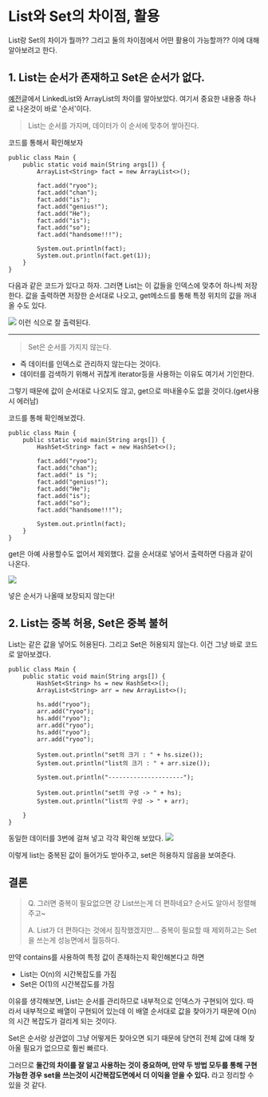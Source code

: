 # List와 Set의 차이점, 활용


List랑 Set의 차이가 뭘까??
그리고 둘의 차이점에서 어떤 활용이 가능할까?? 이에 대해 알아보려고 한다.

## 1. List는 순서가 존재하고 Set은 순서가 없다.
[예전](https://hello-backend.tistory.com/112)글에서 LinkedList와 ArrayList의 차이를 알아보았다.
여기서 중요한 내용중 하나로 나온것이 바로 '순서'이다.

> List는 순서를 가지며, 데이터가 이 순서에 맞추어 쌓아진다.

코드를 통해서 확인해보자

```
public class Main {
    public static void main(String args[]) {
        ArrayList<String> fact = new ArrayList<>();
        
        fact.add("ryoo");
        fact.add("chan");
        fact.add("is");
        fact.add("genius!");
        fact.add("He");
        fact.add("is");
        fact.add("so");
        fact.add("handsome!!!");
        
        System.out.println(fact);
        System.out.println(fact.get(1));
    }
}
```
다음과 같은 코드가 있다고 하자. 그러면 List는 이 값들을 인덱스에 맞추어 하나씩 저장한다.
값을 출력하면 저장한 순서대로 나오고, get메소드를 통해 특정 위치의 값을 꺼내올 수도 있다.

![](https://i.imgur.com/uqFe3y6.png)
이런 식으로 잘 출력된다.

---

> Set은 순서를 가지지 않는다. 

* 즉 데이터를 인덱스로 관리하지 않는다는 것이다.
* 데이터를 검색하기 위해서 귀찮게 iterator등을 사용하는 이유도 여기서 기인한다.

그렇기 때문에 값이 순서대로 나오지도 않고, get으로 떠내올수도 없을 것이다.(get사용시 에러남)

코드를 통해 확인해보겠다.

```
public class Main {
    public static void main(String args[]) {
        HashSet<String> fact = new HashSet<>();
        
        fact.add("ryoo");
        fact.add("chan");
        fact.add(" is ");
        fact.add("genius!");
        fact.add("He");
        fact.add("is");
        fact.add("so");
        fact.add("handsome!!!");
        
        System.out.println(fact);
    }
}
```

get은 아예 사용할수도 없어서 제외했다.
값을 순서대로 넣어서 출력하면 다음과 같이 나온다.

![](https://i.imgur.com/nTRDBv1.png)

넣은 순서가 나올때 보장되지 않는다!

## 2. List는 중복 허용, Set은 중복 불허

List는 같은 값을 넣어도 허용된다.
그리고 Set은 허용되지 않는다. 이건 그냥 바로 코드로 알아보겠다.

```
public class Main {
    public static void main(String args[]) {
        HashSet<String> hs = new HashSet<>();
        ArrayList<String> arr = new ArrayList<>();
        
        hs.add("ryoo");
        arr.add("ryoo");
        hs.add("ryoo");
        arr.add("ryoo");
        hs.add("ryoo");
        arr.add("ryoo");
        
        System.out.println("set의 크기 : " + hs.size());
        System.out.println("list의 크기 : " + arr.size());
        
        System.out.println("---------------------");
        
        System.out.println("set의 구성 -> " + hs);
        System.out.println("list의 구성 -> " + arr);
        
    }
}
```

동일한 데이터를 3번에 걸쳐 넣고 각각 확인해 보았다.
![](https://i.imgur.com/MnTewlP.png)

이렇게 list는 중복된 값이 들어가도 받아주고, set은 허용하지 않음을 보여준다.

## 결론


> Q. 그러면 중복이 필요없으면 걍 List쓰는게 더 편하네요? 순서도 알아서 정렬해주고~
> 
> A. List가 더 편하다는 것에서 짐작했겠지만... 중복이 필요할 때 제외하고는 Set을 쓰는게 성능면에서 월등하다.


만약 contains를 사용하여 특정 값이 존재하는지 확인해본다고 하면
* List는 O(n)의 시간복잡도를 가짐
* Set은 O(1)의 시간복잡도를 가짐

이유를 생각해보면, List는 순서를 관리하므로 내부적으로 인덱스가 구현되어 있다.
따라서 내부적으로 배열이 구현되어 있는데 이 배열 순서대로 값을 찾아가기 때문에 O(n)의 시간 복잡도가 걸리게 되는 것이다.

Set은 순서랑 상관없이 그냥 어떻게든 찾아오면 되기 때문에 당연히 전체 값에 대해 찾아올 필요가 없으므로 훨씬 빠르다.

그러므로 **둘간의 차이를 잘 알고 사용하는 것이 중요하며, 만약 두 방법 모두를 통해 구현 가능한 경우 set을 쓰는것이 시간복잡도면에서 더 이익을 얻을 수 있다.** 라고 정리할 수 있을 것 같다.
